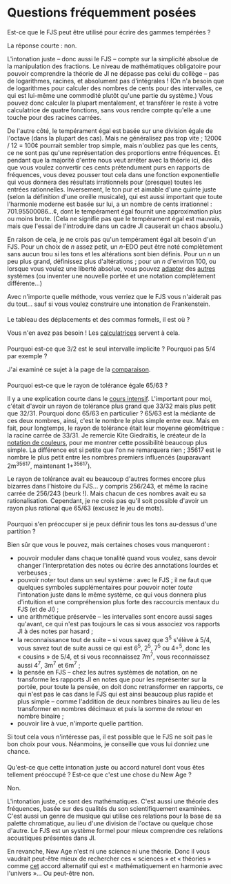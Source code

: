 ﻿# Questions fréquemment posées

<style>h2 { font-weight: normal; font-size: 100%; }</style>

## Est-ce que le FJS peut être utilisé pour écrire des gammes tempérées ?

La réponse courte : non.

L'intonation juste – donc aussi le FJS – compte sur la simplicité absolue de la manipulation des fractions. Le niveau de mathématiques obligatoire pour pouvoir comprendre la théorie de JI ne dépasse pas celui du collège – pas de logarithmes, racines, et absolument pas d'intégrales ! (On n'a besoin que de logarithmes pour calculer des nombres de cents pour des intervalles, ce qui est lui-même une commodité plutôt qu'une partie du système.) Vous pouvez donc calculer la plupart mentalement, et transférer le reste à votre calculatrice de quatre fonctions, sans vous rendre compte qu'elle a une touche pour des racines carrées.

De l'autre côté, le tempérament égal est basée sur une division égale de l'octave (dans la plupart des cas). Mais ne généralisez pas trop vite ; 1200¢ / 12 = 100¢ pourrait sembler trop simple, mais n'oubliez pas que les cents, ce ne sont pas qu'une représentation des proportions entre fréquences. Et pendant que la majorité d'entre nous veut arrêter avec la théorie ici, dès que vous voulez convertir ces cents prétendument purs en rapports de fréquences, vous devez pousser tout cela dans une fonction exponentielle qui vous donnera des résultats irrationnels pour (presque) toutes les entrées rationnelles. Inversement, le ton pur et aimable d'une quinte juste (selon la définition d'une oreille musicale), qui est aussi important que toute l'harmonie moderne est basée sur lui, a un nombre de cents irrationnel : 701.95500086…¢, dont le tempérament égal fournit une approximation plus ou moins brute. (Cela ne signifie pas que le tempérament égal est mauvais, mais que l'essai de l'introduire dans un cadre JI causerait un chaos absolu.)

En raison de cela, je ne crois pas qu'un tempérament égal ait besoin d'un FJS. Pour un choix de *n* assez petit, un *n*-EDO peut être noté complètement sans aucun trou si les tons et les altérations sont bien définis. Pour un *n* un peu plus grand, définissez plus d'altérations ; pour un *n* d'environ 100, ou lorsque vous voulez une liberté absolue, vous pouvez [adapter](http://musictheory.zentral.zone/huntsystem1.html) des [autres](http://sagittal.org/) systèmes (ou inventer une nouvelle portée et une notation complètement différente…)

Avec n'importe quelle méthode, vous verriez que le FJS vous n'aiderait pas du tout… sauf si vous voulez construire une intonation de Frankenstein.

## Le tableau des déplacements et des commas formels, il est où ?

Vous n'en avez pas besoin ! Les [calculatrices](calc.html) servent à cela.

## Pourquoi est-ce que 3/2 est le seul intervalle implicite ? Pourquoi pas 5/4 par exemple ?

J'ai examiné ce sujet à la page de la [comparaison](compare.html).

## Pourquoi est-ce que le rayon de tolérance égale 65/63 ?

Il y a une explication courte dans le [cours intensif](crash.html). L'important pour moi, c'était d'avoir un rayon de tolérance plus grand que 33/32 mais plus petit que 32/31. Pourquoi donc 65/63 en particulier ? 65/63 est la médiante de ces deux nombres, ainsi, c'est le nombre le plus simple entre eux. Mais en fait, pour longtemps, le rayon de tolérance était leur moyenne géométrique : la racine carrée de 33/31. Je remercie Kite Giedraitis, le créateur de la [notation de couleurs](http://tallkite.com/), pour me montrer cette possibilité beaucoup plus simple. La différence est si petite que l'on ne remarquera rien ; 35617 est le nombre le plus petit entre les nombres premiers influencés (auparavant 2m<sup>35617</sup>, maintenant 1+<sup>35617</sup>).

Le rayon de tolérance avait eu beaucoup d'autres formes encore plus bizarres dans l'histoire du FJS… y compris 256/243, et même la racine carrée de 256/243 (beurk !). Mais chacun de ces nombres avait eu sa rationalisation. Cependant, je ne crois pas qu'il soit possible d'avoir un rayon plus rational que 65/63 (excusez le jeu de mots).

## Pourquoi s'en préoccuper si je peux définir tous les tons au-dessus d'une partition ?

Bien sûr que vous le pouvez, mais certaines choses vous manqueront :

- pouvoir moduler dans chaque tonalité quand vous voulez, sans devoir changer l'interpretation des notes ou écrire des annotations lourdes et verbeuses ;
- pouvoir noter tout dans un seul système : avec le FJS ; il ne faut que quelques symboles supplémentaires pour pouvoir noter *toute* l'intonation juste dans le même système, ce qui vous donnera plus d'intuition et une compréhension plus forte des raccourcis mentaux du FJS (et de JI) ;
- une arithmétique préservée – les intervalles sont encore aussi sages qu'avant, ce qui n'est pas toujours le cas si vous associez vos rapports JI à des notes par hasard ;
- la reconnaissance tout de suite – si vous savez que 3<sup>5</sup> s'élève à 5/4, vous savez tout de suite aussi ce qui est 6<sup>5</sup>, 2<sup>5</sup>, 7<sup>5</sup> ou 4+<sup>5</sup>, donc les « cousins » de 5/4, et si vous reconnaissez 7m<sup>7</sup>, vous reconnaissez aussi 4<sup>7</sup>, 3m<sup>7</sup> et 6m<sup>7</sup> ;
- la pensée en FJS – chez les autres systèmes de notation, on ne transforme les rapports JI en notes que pour les représenter sur la portée, pour toute la pensée, on doit donc retransformer en rapports, ce qui n'est pas le cas dans le FJS qui est ainsi beaucoup plus rapide et plus simple – comme l'addition de deux nombres binaires au lieu de les transformer en nombres décimaux et puis la somme de retour en nombre binaire ;
- pouvoir lire à vue, n'importe quelle partition.

Si tout cela vous n'intéresse pas, il est possible que le FJS ne soit pas le bon choix pour vous. Néanmoins, je conseille que vous lui donniez une chance.

## Qu'est-ce que cette intonation juste ou accord naturel dont vous êtes tellement préoccupé ? Est-ce que c'est une chose du New Age ?

Non.

L'intonation juste, ce sont des mathématiques. C'est aussi une théorie des fréquences, basée sur des qualités du son scientifiquement examinées. C'est aussi un genre de musique qui utilise ces relations pour la base de sa palette chromatique, au lieu d'une division de l'octave ou quelque chose d'autre. Le FJS est un système formel pour mieux comprendre ces relations acoustiques présentes dans JI.

En revanche, New Age n'est ni une science ni une théorie. Donc il vous vaudrait peut-être mieux de rechercher ces « sciences » et « théories » comme [cet](https://attunedvibrations.com/432hz/) accord alternatif qui est « mathématiquement en harmonie avec l'univers »… Ou peut-être non.
